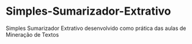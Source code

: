 # Simples-Sumarizador-Extrativo
Simples Sumarizador Extrativo desenvolvido como prática das aulas de Mineração de Textos
